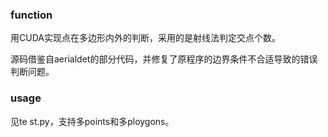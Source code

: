 ### function

用CUDA实现点在多边形内外的判断，采用的是射线法判定交点个数。

源码借鉴自aerialdet的部分代码，并修复了原程序的边界条件不合适导致的错误判断问题。

### usage

见te
st.py，支持多points和多ploygons。